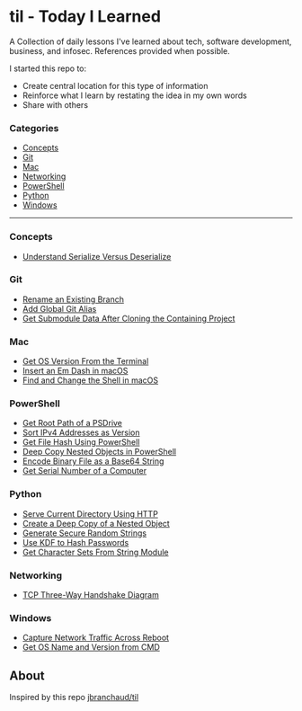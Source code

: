 # til - Today I Learned

A Collection of daily lessons I've learned about tech, software development, business, and infosec.
References provided when possible.

I started this repo to:

+ Create central location for this type of information
+ Reinforce what I learn by restating the idea in my own words
+ Share with others

### Categories

+ [Concepts](#concepts)
+ [Git](#git)
+ [Mac](#mac)
+ [Networking](#networking)
+ [PowerShell](#powershell)
+ [Python](#python)
+ [Windows](#windows)

---

### Concepts

+ [Understand Serialize Versus Deserialize](concepts/understand-serialize-versus-deserialize.md)

### Git

+ [Rename an Existing Branch](git/rename-existing-branch.md)
+ [Add Global Git Alias](git/add-global-git-alias.md)
+ [Get Submodule Data After Cloning the Containing Project](git/get-submodule-data-after-cloning-containing-project.md)

### Mac

+ [Get OS Version From the Terminal](mac/get-os-version-from-terminal.md)
+ [Insert an Em Dash in macOS](mac/insert-em-dash-in-macos.md)
+ [Find and Change the Shell in macOS](mac/find-and-change-shell-in-macOS.md)

### PowerShell

+ [Get Root Path of a PSDrive](powershell/get-root-path-of-psdrive.md)
+ [Sort IPv4 Addresses as Version](powershell/sort-ipv4-address-as-version.md)
+ [Get File Hash Using PowerShell](powershell/get-file-hash-using-powershell.md)
+ [Deep Copy Nested Objects in PowerShell](powershell/deep-copy-object-in-powershell.md)
+ [Encode Binary File as a Base64 String](powershell/encode-binary-as-base64.md)
+ [Get Serial Number of a Computer](powershell/get-serial-number-of-computer.md)

### Python

+ [Serve Current Directory Using HTTP](python/serve-current-directory-using-http.md)
+ [Create a Deep Copy of a Nested Object](python/deep-copy-nested-object.md)
+ [Generate Secure Random Strings](python/generate-crypto-safe-random-numbers.md)
+ [Use KDF to Hash Passwords](python/use-kdf-to-hash-passwords.md)
+ [Get Character Sets From String Module](python/get-character-sets-from-string-module.md)

### Networking

+ [TCP Three-Way Handshake Diagram](networking/tcp-three-way-handshake.md)

### Windows

+ [Capture Network Traffic Across Reboot](windows/capture-network-traffic-across-reboot.md)
+ [Get OS Name and Version from CMD](windows/get-os-name-and-version-from-cmd.md)

## About

Inspired by this repo [jbranchaud/til](https://github.com/jbranchaud/til)
